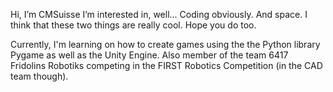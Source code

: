Hi, I’m CMSuisse
I’m interested in, well... Coding obviously. And space. I think that these two things are really cool. Hope you do too.

Currently, I'm learning on how to create games using the the Python library Pygame as well as the Unity Engine.
Also member of the team 6417 Fridolins Robotiks competing in the FIRST Robotics Competition (in the CAD team though).
